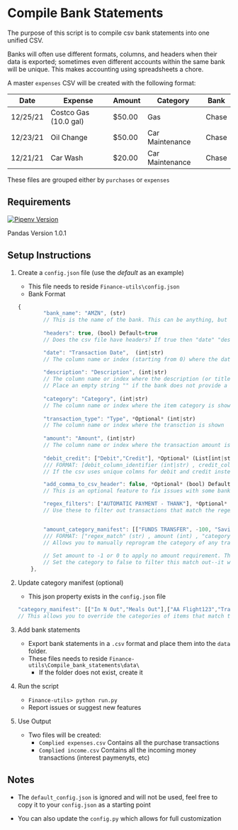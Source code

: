 # Compile Bank Statements

The purpose of this script is to compile csv bank statements into one unified CSV.

Banks will often use different formats, columns, and headers when their data is exported; sometimes even different accounts within the same bank will be unique. This makes accounting using spreadsheets a chore.

A master `expenses` CSV will be created with the following format:

| Date | Expense | Amount | Category | Bank |
| ---- | --------| ------ | -------- | ---- |
| 12/25/21 | Costco Gas (10.0 gal) | $50.00 | Gas | Chase |
| 12/23/21 | Oil Change | $50.00 | Car Maintenance | Chase |
| 12/21/21 | Car Wash | $20.00 | Car Maintenance | Chase |

These files are grouped either by `purchases` or `expenses`

## Requirements
<a href="https://github.com/pypa/pipenv" title="Pipenv Version"><img alt="Pipenv Version" src="https://img.shields.io/github/pipenv/locked/python-version/minituff/Finance-utils"/></a>
<!-- * https://img.shields.io/github/pipenv/locked/python-version/minituff/Finance-utils -->
Pandas Version 1.0.1

## Setup Instructions

1. Create a `config.json` file (use the *default* as an example)
    * This file needs to reside `Finance-utils\config.json`
    * Bank Format

    ```javascript
   {
            "bank_name": "AMZN", (str)
            // This is the name of the bank. This can be anything, but it must match the first part of the csv file in the data folder.
            
            "headers": true, (bool) Default=true
            // Does the csv file have headers? If true then "date" "description "category "transaction_type" and "amount can be Strings, otherwise they should correspond with the column starting from 0. If this is false, then you must use index number for columns.

            "date": "Transaction Date",  (int|str)
            // The column name or index (starting from 0) where the date is shown
            
            "description": "Description", (int|str)
            // The column name or index where the description (or title) is shown
            // Place an empty string "" if the bank does not provide a descption
            
            "category": "Category", (int|str)
            // The column name or index where the item category is shown (Food, travel, etc.)
            
            "transaction_type": "Type", *Optional* (int|str)
            // The column name or index where the transction is shown
            
            "amount": "Amount", (int|str) 
            // The column name or index where the transaction amount is stored
            
            "debit_credit": ["Debit","Credit"], *Optional* (List[int|str])
            /// FORMAT: [debit_column_identifier (int|str) , credit_column_identifier (int|str)]
            // If the csv uses unique colmns for debit and credit instead of positve and negative number then specify them here (either string or index as usual) Two items max, and they must be in the order of debit, then credit.

            "add_comma_to_csv_header": false, *Optional* (bool) Default=false 
            // This is an optional feature to fix issues with some bank's csv. This will add a comma to the last header title. If for some reason, your bank CSV cannot be parsed (or is parsed wrong), try setting this to true.

            "regex_filters": ["AUTOMATIC PAYMENT - THANK"], *Optional* (List[str])
            // Use these to filter out transactions that match the regex (or string) that is inputted in this list. Add as many items as you want.


            "amount_category_manifest": [["FUNDS TRANSFER", -100, "Savings"]] *Optional* (List[str|int])
            /// FORMAT: ["regex_match" (str) , amount (int) , "category" (str) ]
            // Allows you to manually reprogram the category of any transaction in this bank based on a regex AND amount match. If the item matches the regex (item 1) and amount (item 2) the category will be changed to what you set in item 3. This will override the category of the bank if it's tehre
            
            // Set amount to -1 or 0 to apply no amount requirement. This would allow you to reprogram the category on any regex match, regardless of price.
            // Set the category to false to filter this match out--it would work exactly like "regex_filters"
        },
    ```

1. Update category manifest (optional)
    * This json property exists in the `config.json` file

    ```javascript
    "category_manifest": [["In N Out","Meals Out"],["AA Flight123","Travel"]], *Optional* (List[str|int])
    // This allows you to override the categories of items that match the regex. Will be applied globally and after the `amount_category_manifest` for the bank
    ```

1. Add bank statements
    * Export bank statements in a `.csv` format and place them into the `data` folder.
    * These files needs to reside `Finance-utils\Compile_bank_statements\data\`
        * If the folder does not exist, create it
1. Run the script
    * `Finance-utils> python run.py`
    * Report issues or suggest new features

1. Use Output
    * Two files will be created:
        * `Complied expenses.csv` Contains all the purchase transactions
        * `Complied income.csv` Contains all the incoming money transactions (interest paymenyts, etc)

## Notes

* The `default_config.json` is ignored and will not be used, feel free to copy it to your `config.json` as a starting point

* You can also update the `config.py` which allows for full customization
